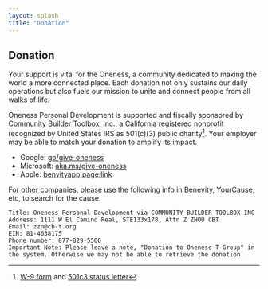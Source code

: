 ```yaml
---
layout: splash
title: "Donation"
---
```

## Donation

Your support is vital for the Oneness, a community dedicated to making the world a more connected place. Each donation not only sustains our daily operations but also fuels our mission to unite and connect people from all walks of life. 

<givebutter-widget id="gKAVDj"></givebutter-widget>


Oneness Personal Development is supported and fiscally sponsored by [Community Builder Toolbox, Inc.](https://cb-t.org/), a California registered nonprofit recognized by United States IRS as 501(c)(3) public charity[^1]. Your employer may be able to match your donation to amplify its impact.

- Google: [go/give-oneness](https://go/give-oneness)
- Microsoft: [aka.ms/give-oneness](https://aka.ms/give-oneness)
- Apple: [benvityapp.page.link](https://benevityapp.page.link/zJJstbuCBiMBRNPb9)

For other companies, please use the following info in Benevity, YourCause, etc, to search for the cause. 

    Title: Oneness Personal Development via COMMUNITY BUILDER TOOLBOX INC
    Address: 1111 W El Camino Real, STE133x178, Attn Z ZHOU CBT
    Email: zzn@cb-t.org 
    EIN: 81-4638175 
    Phone number: 877-829-5500
    Important Note: Please leave a note, "Donation to Oneness T-Group" in the system. Otherwise we may not be able to retrieve the donation.


[^1]: [W-9 form](https://www.cb-t.org/files/2019-W9.pdf) and [501c3 status letter](https://www.cb-t.org/files/501c3-letter-2019.pdf)
